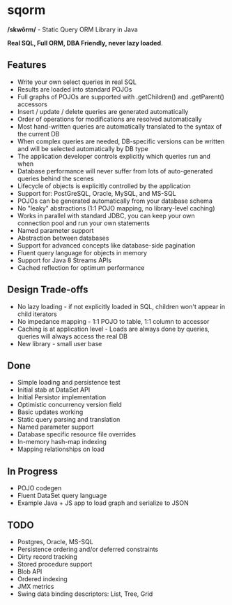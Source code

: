 sqorm
=====

**/skwôrm/** - Static Query ORM Library in Java

**Real SQL, Full ORM, DBA Friendly, never lazy loaded**.

Features
--------
* Write your own select queries in real SQL
* Results are loaded into standard POJOs
* Full graphs of POJOs are supported with .getChildren() and .getParent() accessors
* Insert / update / delete queries are generated automatically
* Order of operations for modifications are resolved automatically
* Most hand-written queries are automatically translated to the syntax of the current DB
* When complex queries are needed, DB-specific versions can be written and will be selected automatically by DB type
* The application developer controls explicitly which queries run and when
* Database performance will never suffer from lots of auto-generated queries behind the scenes
* Lifecycle of objects is explicitly controlled by the application
* Support for: PostGreSQL, Oracle, MySQL, and MS-SQL
* POJOs can be generated automatically from your database schema
* No "leaky" abstractions (1:1 POJO mapping, no library-level caching)
* Works in parallel with standard JDBC, you can keep your own connection pool and run your own statements
* Named parameter support
* Abstraction between databases
* Support for advanced concepts like database-side pagination
* Fluent query language for objects in memory
* Support for Java 8 Streams APIs
* Cached reflection for optimum performance


Design Trade-offs
-----------------
* No lazy loading - if not explicitly loaded in SQL, children won't appear in child iterators
* No impedance mapping - 1:1 POJO to table, 1:1 column to accessor
* Caching is at application level - Loads are always done by queries, queries will always access the real DB
* New library - small user base


Done
----
* Simple loading and persistence test
* Initial stab at DataSet API 
* Initial Persistor implementation
* Optimistic concurrency version field
* Basic updates working
* Static query parsing and translation
* Named parameter support
* Database specific resource file overrides
* In-memory hash-map indexing
* Mapping relationships on load

In Progress
-----------
* POJO codegen
* Fluent DataSet query language
* Example Java + JS app to load graph and serialize to JSON

TODO
----
* Postgres, Oracle, MS-SQL
* Persistence ordering and/or deferred constraints
* Dirty record tracking
* Stored procedure support
* Blob API
* Ordered indexing
* JMX metrics
* Swing data binding descriptors: List, Tree, Grid
